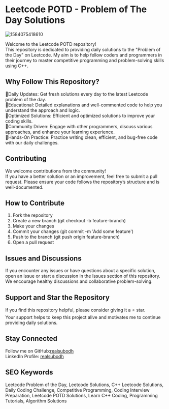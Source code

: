 # Leetcode POTD - Problem of The Day Solutions
![1584075418610](https://github.com/realsubodh/Leetcode-POTD/assets/102369905/afa51db7-dd05-4ec0-bf06-d8e742e14021)

Welcome to the Leetcode POTD repository! <br>
This repository is dedicated to providing daily solutions to the "Problem of the Day" on Leetcode. My aim is to help fellow coders and programmers in their journey to master competitive programming and problem-solving skills using C++.

## Why Follow This Repository?
📍Daily Updates: Get fresh solutions every day to the latest Leetcode problem of the day. <br>
📍Educational: Detailed explanations and well-commented code to help you understand the approach and logic. <br>
📍Optimized Solutions: Efficient and optimized solutions to improve your coding skills.<br>
📍Community Driven: Engage with other programmers, discuss various approaches, and enhance your learning experience.<br>
📍Hands-On Practice: Practice writing clean, efficient, and bug-free code with our daily challenges.<br>

## Contributing
We welcome contributions from the community! <br> 
If you have a better solution or an improvement, feel free to submit a pull request. Please ensure your code follows the repository’s structure and is well-documented.

## How to Contribute
1. Fork the repository
2. Create a new branch (git checkout -b feature-branch)
3. Make your changes
4. Commit your changes (git commit -m 'Add some feature')
5. Push to the branch (git push origin feature-branch)
6. Open a pull request

## Issues and Discussions
If you encounter any issues or have questions about a specific solution, open an issue or start a discussion in the Issues section of this repository. We encourage healthy discussions and collaborative problem-solving.

## Support and Star the Repository
If you find this repository helpful, please consider giving it a ⭐️ star. <br> 
Your support helps to keep this project alive and motivates me to continue providing daily solutions.

## Stay Connected
Follow me on GitHub:[realsubodh](https://github.com/realsubodh) <br>
LinkedIn Profile: [realsubodh](https://www.linkedin.com/in/realsubodh/)


## SEO Keywords
Leetcode Problem of the Day, Leetcode Solutions, C++ Leetcode Solutions, Daily Coding Challenge, Competitive Programming, Coding Interview Preparation, Leetcode POTD Solutions, Learn C++ Coding, Programming Tutorials, Algorithm Solutions
